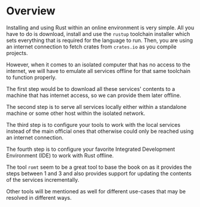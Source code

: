 # Overview

Installing and using Rust within an online environment is very simple. All you have to do is download, install and use the `rustup` toolchain installer which sets everything that is required for the language to run. Then, you are using an internet connection to fetch crates from `crates.io` as you compile projects.

However, when it comes to an isolated computer that has no access to the internet, we will have to emulate all services offline for that same toolchain to function properly.  

The first step would be to download all these services' contents to a machine that has internet access, so we can provide them later offline.  

The second step is to serve all services locally either within a standalone machine or some other host within the isolated network.  

The third step is to configure your tools to work with the local services instead of the main official ones that otherwise could only be reached using an internet connection.

The fourth step is to configure your favorite Integrated Development Environment (IDE) to work with Rust offline.  

The tool `romt` seem to be a great tool to base the book on as it provides the steps between 1 and 3 and also provides support for updating the contents of the services incrementally.  

Other tools will be mentioned as well for different use-cases that may be resolved in different ways.  
